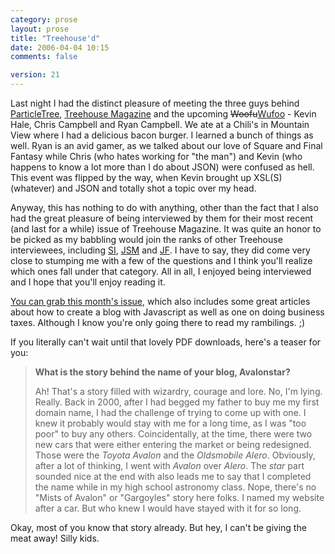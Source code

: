 ```yaml
---
category: prose
layout: prose
title: "Treehouse'd"
date: 2006-04-04 10:15
comments: false

version: 21
---
```


Last night I had the distinct pleasure of meeting the three guys behind [ParticleTree][1], [Treehouse Magazine][2] and the upcoming <del>Woofu</del>[Wufoo][3] - Kevin Hale, Chris Campbell and Ryan Campbell. We ate at a Chili's in Mountain View where I had a delicious bacon burger. I learned a bunch of things as well. Ryan is an avid gamer, as we talked about our love of Square and Final Fantasy while Chris (who hates working for "the man") and Kevin (who happens to know a lot more than I do about JSON) were confused as hell. This event was flipped by the way, when Kevin brought up XSL(S)(whatever) and JSON and totally shot a topic over my head.

Anyway, this has nothing to do with anything, other than the fact that I also had the great pleasure of being interviewed by them for their most recent (and last for a while) issue of Treehouse Magazine. It was quite an honor to be picked as my babbling would join the ranks of other Treehouse interviewees, including [SI][4], [JSM][5] and [JF][6]. I have to say, they did come very close to stumping me with a few of the questions and I think you'll realize which ones fall under that category. All in all, I enjoyed being interviewed and I hope that you'll enjoy reading it.

[You can grab this month's issue][2], which also includes some great articles about how to create a blog with Javascript as well as one on doing business taxes. Although I know you're only going there to read my rambilings. ;)

If you literally can't wait until that lovely PDF downloads, here's a teaser for you:

> **What is the story behind the name of your blog, Avalonstar?**
>
> Ah! That's a story filled with wizardry, courage and lore. No, I'm lying. Really. Back in 2000, after I had begged my father to buy me my first domain name, I had the challenge of trying to come up with one. I knew it probably would stay with me for a long time, as I was "too poor" to buy any others. Coincidentally, at the time, there were two new cars that were either entering the market or being redesigned. Those were the *Toyota Avalon* and the *Oldsmobile Alero*. Obviously, after a lot of thinking, I went with *Avalon* over *Alero*. The *star* part sounded nice at the end with also leads me to say that I completed the name while in my high school astronomy class. Nope, there's no "Mists of Avalon" or "Gargoyles" story here folks. I named my website after a car. But who knew I would have stayed with it for so long.

Okay, most of you know that story already. But hey, I can't be giving the meat away! Silly kids.

[1]: http://particletree.com/
[2]: http://treehousemagazine.com/
[3]: http://wufoo.com/
[4]: http://shauninman.com/
[5]: http://jasonsantamaria.com/
[6]: http://37signals.com/
